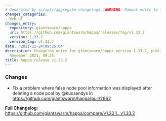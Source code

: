 ```yaml
---
# Generated by scripts/aggregate-changelogs. WARNING: Manual edits to this files will be overwritten.
changes_categories:
- Web UI
changes_entry:
  repository: giantswarm/happa
  url: https://github.com/giantswarm/happa/releases/tag/v1.33.2
  version: 1.33.2
  version_tag: v1.33.2
date: '2021-11-24T09:26:04'
description: Changelog entry for giantswarm/happa version 1.33.2, published on 24
  November 2021, 09:26.
title: happa release v1.33.2
---
```


### Changes

* Fix a problem where false node pool information was displayed after deleting a node pool by @kuosandys in https://github.com/giantswarm/happa/pull/2962

**Full Changelog**: https://github.com/giantswarm/happa/compare/v1.33.1...v1.33.2
